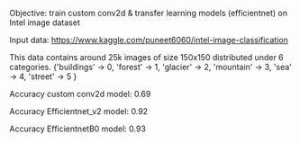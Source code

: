 Objective: train custom conv2d & transfer learning models (efficientnet) on Intel image dataset

Input data: https://www.kaggle.com/puneet6060/intel-image-classification

This data contains around 25k images of size 150x150 distributed under 6 categories.
{'buildings' -> 0,
'forest' -> 1,
'glacier' -> 2,
'mountain' -> 3,
'sea' -> 4,
'street' -> 5 }


Accuracy custom conv2d model: 0.69

Accuracy Efficientnet_v2 model: 0.92

Accuracy EfficientnetB0 model: 0.93
